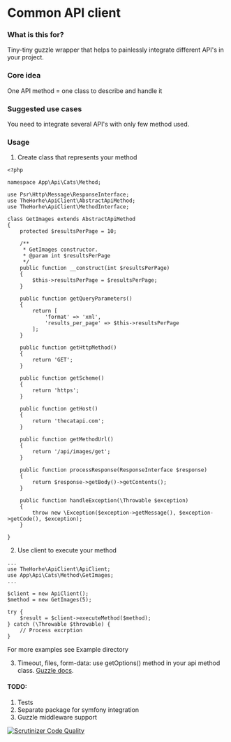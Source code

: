 # Common API client
### What is this for?
Tiny-tiny guzzle wrapper that helps to painlessly integrate different API's in your project.

### Core idea
One API method = one class to describe and handle it

### Suggested use cases
You need to integrate several API's with only few method used.

### Usage
1. Create class that represents your method
~~~
<?php

namespace App\Api\Cats\Method;

use Psr\Http\Message\ResponseInterface;
use TheHorhe\ApiClient\AbstractApiMethod;
use TheHorhe\ApiClient\MethodInterface;

class GetImages extends AbstractApiMethod
{
    protected $resultsPerPage = 10;

    /**
     * GetImages constructor.
     * @param int $resultsPerPage
     */
    public function __construct(int $resultsPerPage)
    {
        $this->resultsPerPage = $resultsPerPage;
    }

    public function getQueryParameters()
    {
        return [
            'format' => 'xml',
            'results_per_page' => $this->resultsPerPage
        ];
    }

    public function getHttpMethod()
    {
        return 'GET';
    }

    public function getScheme()
    {
        return 'https';
    }

    public function getHost()
    {
        return 'thecatapi.com';
    }

    public function getMethodUrl()
    {
        return '/api/images/get';
    }

    public function processResponse(ResponseInterface $response)
    {
        return $response->getBody()->getContents();
    }

    public function handleException(\Throwable $exception)
    {
        throw new \Exception($exception->getMessage(), $exception->getCode(), $exception);
    }

}
~~~

2. Use client to execute your method
~~~
...
use TheHorhe\ApiClient\ApiClient;
use App\Api\Cats\Method\GetImages;
...

$client = new ApiClient();
$method = new GetImages(5);

try {
    $result = $client->executeMethod($method);
} catch (\Throwable $throwable) {
    // Process excrption
}
~~~

For more examples see Example directory

3. Timeout, files, form-data: use getOptions() method in your api method class.
[Guzzle docs](http://docs.guzzlephp.org/en/stable/quickstart.html#post-form-requests).

#### TODO:
1) Tests
2) Separate package for symfony integration
3) Guzzle middleware support

[![Scrutinizer Code Quality](https://scrutinizer-ci.com/g/the-horhe/common-api-client/badges/quality-score.png?b=master)](https://scrutinizer-ci.com/g/the-horhe/common-api-client/?branch=master)
